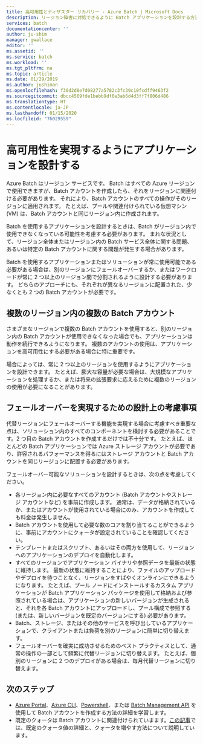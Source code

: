 ```yaml
---
title: 高可用性とディザスター リカバリー - Azure Batch | Microsoft Docs
description: リージョン障害に対処できるように Batch アプリケーションを設計する方法を学習する
services: batch
documentationcenter: ''
author: ju-shim
manager: gwallace
editor: ''
ms.assetid: ''
ms.service: batch
ms.workload: ''
ms.tgt_pltfrm: na
ms.topic: article
ms.date: 01/29/2019
ms.author: jushiman
ms.openlocfilehash: f30d2d8e7d08277a5782c3fc39c10fcdff9463f2
ms.sourcegitcommit: dbcc4569fde1bebb9df0a3ab6d4d3ff7f806d486
ms.translationtype: HT
ms.contentlocale: ja-JP
ms.lasthandoff: 01/15/2020
ms.locfileid: "76029559"
---
```

# <a name="design-your-application-for-high-availability"></a>高可用性を実現するようにアプリケーションを設計する

Azure Batch はリージョン サービスです。 Batch はすべての Azure リージョンで使用できますが、Batch アカウントを作成したら、それをリージョンに関連付ける必要があります。 それにより、Batch アカウントのすべての操作がそのリージョンに適用されます。 たとえば、プールや関連付けられている仮想マシン (VM) は、Batch アカウントと同じリージョン内に作成されます。

Batch を使用するアプリケーションを設計するときは、Batch がリージョン内で使用できなくなっている可能性を考慮する必要があります。 まれな状況として、リージョン全体またはリージョン内の Batch サービス全体に関する問題、あるいは特定の Batch アカウントに関する問題が発生する場合があります。

Batch を使用するアプリケーションまたはソリューションが常に使用可能である必要がある場合は、別のリージョンにフェールオーバーするか、またはワークロードが常に 2 つ以上のリージョン間で分割されるように設計する必要があります。 どちらのアプローチにも、それぞれが異なるリージョンに配置された、少なくとも 2 つの Batch アカウントが必要です。

## <a name="multiple-batch-accounts-in-multiple-regions"></a>複数のリージョン内の複数の Batch アカウント

さまざまなリージョンで複数の Batch アカウントを使用すると、別のリージョン内の Batch アカウントが使用できなくなった場合でも、アプリケーションは動作を続行できるようになります。 複数のアカウントの使用は、アプリケーションを高可用性にする必要がある場合に特に重要です。

場合によっては、常に 2 つ以上のリージョンを使用するようにアプリケーションを設計できます。 たとえば、膨大な容量が必要な場合は、大規模なアプリケーションを処理するか、または将来の拡張要求に応えるために複数のリージョンの使用が必要になることがあります。

## <a name="design-considerations-for-providing-failover"></a>フェールオーバーを実現するための設計上の考慮事項

代替リージョンにフェールオーバーする機能を実現する場合に考慮すべき重要な点は、ソリューション内のすべてのコンポーネントを検討する必要があることです。2 つ目の Batch アカウントを作成するだけでは不十分です。 たとえば、ほとんどの Batch アプリケーションでは Azure ストレージ アカウントが必要であり、許容されるパフォーマンスを得るにはストレージ アカウントと Batch アカウントを同じリージョンに配置する必要があります。

フェールオーバー可能なソリューションを設計するときは、次の点を考慮してください。

- 各リージョン内に必要なすべてのアカウント (Batch アカウントやストレージ アカウントなど) を事前に作成します。 通常は、データが格納されているか、またはアカウントが使用されている場合にのみ、アカウントを作成しても料金は発生しません。
- Batch アカウントを使用して必要な数のコアを割り当てることができるように、事前にアカウントにクォータが設定されていることを確認してください。
- テンプレートまたはスクリプト、あるいはその両方を使用して、リージョンへのアプリケーションのデプロイを自動化します。
- すべてのリージョンでアプリケーション バイナリや参照データを最新の状態に維持します。 最新の状態に維持することにより、ファイルのアップロードやデプロイを待つことなく、リージョンをすばやくオンラインにできるようになります。 たとえば、プール ノードにインストールするカスタム アプリケーションが Batch アプリケーション パッケージを使用して格納および参照されている場合は、アプリケーションの新しいバージョンが生成されると、それを各 Batch アカウントにアップロードし、プール構成で参照する (または、新しいバージョンを既定のバージョンにする) 必要があります。
- Batch、ストレージ、またはその他のサービスを呼び出しているアプリケーションで、クライアントまたは負荷を別のリージョンに簡単に切り替えます。
- フェールオーバーを確実に成功させるためのベスト プラクティスとして、通常の操作の一部として頻繁に代替リージョンに切り替えます。 たとえば、個別のリージョンに 2 つのデプロイがある場合は、毎月代替リージョンに切り替えます。

## <a name="next-steps"></a>次のステップ

- [Azure Portal](batch-account-create-portal.md)、[Azure CLI](cli-samples.md)、[Powershell](batch-powershell-cmdlets-get-started.md)、または [Batch Management API](batch-management-dotnet.md) を使用して Batch アカウントを作成する方法の詳細を学習します。
- 既定のクォータは Batch アカウントに関連付けられていまます。[この記事](batch-quota-limit.md)では、既定のクォータ値の詳細と、クォータを増やす方法について説明しています。
